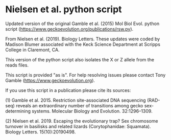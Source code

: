 # Nielsen et al. python script
Updated version of the original Gamble et al. (2015) Mol Biol Evol. python script (https://www.geckoevolution.org/publications/rsw.py).

From Nielsen et al. (2019). Biology Letters.
These updates were coded by Madison Blumer associated with the Keck Science Department at Scripps College in Claremont, CA.

This version of the python script also isolates the X or Z allele from the reads files.

This script is provided "as is". For help resolving issues please contact Tony Gamble (https://www.geckoevolution.org).

If you use this script in a publication please cite its sources:


(1) Gamble et al. 2015. Restriction site-associated DNA sequencing (RAD-seq) reveals an extraordinary number of transitions among gecko sex-determining systems. Molecular Biology and Evolution. 32:1296–1309.


(2) Nielsen et al. 2019. Escaping the evolutionary trap? Sex chromosome turnover in basilisks and related lizards (Corytophanidae: Squamata). Biology Letters. 15(10):20190498.
